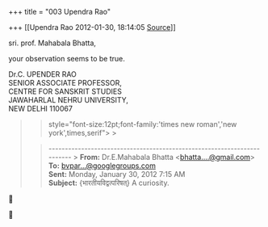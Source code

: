+++
title = "003 Upendra Rao"

+++
[[Upendra Rao	2012-01-30, 18:14:05 [Source](https://groups.google.com/g/bvparishat/c/nF1J3XoXQ6g)]]



sri. prof. Mahabala Bhatta,  

your observation seems to be true.



Dr.C. UPENDER RAO  
SENIOR ASSOCIATE PROFESSOR,  
CENTRE FOR SANSKRIT STUDIES  
JAWAHARLAL NEHRU UNIVERSITY,  
NEW DELHI 110067

  

> 
> >  style="font-size:12pt;font-family:'times new roman','new york',times,serif"> >
> 
> > ------------------------------------------------------------------------ >
> **From:** Dr.E.Mahabala Bhatta \<[bhatta....@gmail.com]()\>  
> **To:** [bvpar...@googlegroups.com]()  
> **Sent:** Monday, January 30, 2012 7:15 AM  
> **Subject:** {भारतीयविद्वत्परिषत्} A curiosity.  
> > 
> >   
> > 
> > 
> > 
> > 





